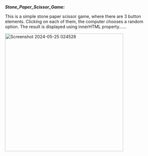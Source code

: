 ***Stone_Paper_Scissor_Game:***


This is a simple stone paper scissor game, where there are 3 button elements. Clicking on each of them, the computer chooses a random option. The result is displayed using innerHTML property......


<img width="389" alt="Screenshot 2024-05-25 024528" src="https://github.com/02PaulSneha/Stone-Paper-Scissor-Game/assets/109304008/bb92f6fe-0d26-4a68-a9ac-50977bf2876f">
